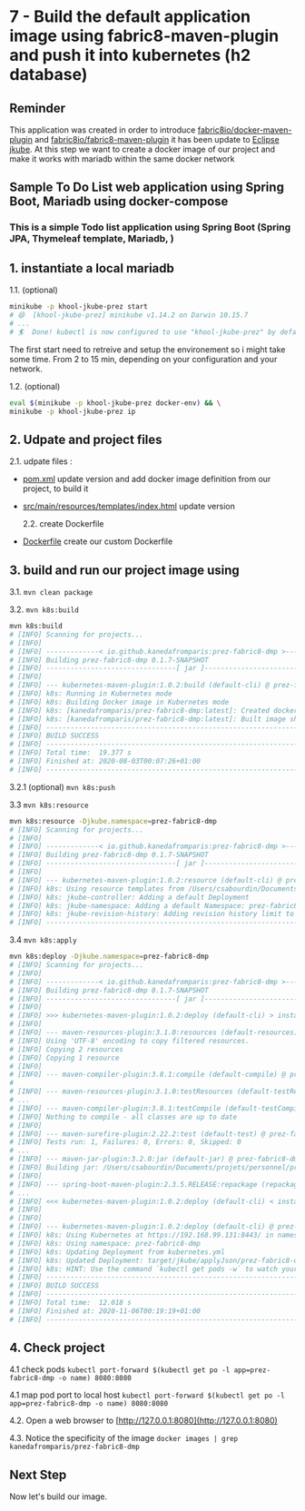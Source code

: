 # 7 - Build the default application image using fabric8-maven-plugin and push it into kubernetes (h2 database)

## Reminder

This application was created in order to introduce [fabric8io/docker-maven-plugin](https://dmp.fabric8.io/) and [fabric8io/fabric8-maven-plugin](http://maven.fabric8.io/) it has been update to [Eclipse jkube](https://www.eclipse.org/jkube/docs/kubernetes-maven-plugin).
At this step we want to create a docker image of our project and make it works with mariadb within the same docker network

## Sample To Do List web application using Spring Boot, Mariadb using docker-compose

### This is a simple Todo list application using Spring Boot (Spring JPA, Thymeleaf template, Mariadb, )

## 1. instantiate a local mariadb

  1.1. (optional)

```bash
minikube -p khool-jkube-prez start
# 😄  [khool-jkube-prez] minikube v1.14.2 on Darwin 10.15.7
# ...
# 🏄  Done! kubectl is now configured to use "khool-jkube-prez" by default
```

The first start need to retreive and setup the environement so i might take some time. From 2 to 15 min, depending on your configuration and your network.

  1.2. (optional)

```bash
eval $(minikube -p khool-jkube-prez docker-env) && \
minikube -p khool-jkube-prez ip
```

## 2. Udpate and project files

  2.1. udpate files :

- [pom.xml](pom.xml) update version and add docker image definition from our project, to build it
  
- [src/main/resources/templates/index.html](src/main/resources/templates/index.html) update version

  2.2. create Dockerfile

- [Dockerfile](Dockerfile) create our custom Dockerfile

## 3. build and run our project image using

  3.1. `mvn clean package`
  
  3.2. `mvn k8s:build`

```bash
mvn k8s:build
# [INFO] Scanning for projects...
# [INFO]
# [INFO] -------------< io.github.kanedafromparis:prez-fabric8-dmp >-------------
# [INFO] Building prez-fabric8-dmp 0.1.7-SNAPSHOT
# [INFO] --------------------------------[ jar ]---------------------------------
# [INFO]
# [INFO] --- kubernetes-maven-plugin:1.0.2:build (default-cli) @ prez-fabric8-dmp ---
# [INFO] k8s: Running in Kubernetes mode
# [INFO] k8s: Building Docker image in Kubernetes mode
# [INFO] k8s: [kanedafromparis/prez-fabric8-dmp:latest]: Created docker-build.tar in 3 seconds
# [INFO] k8s: [kanedafromparis/prez-fabric8-dmp:latest]: Built image sha256:b1120
# [INFO] ------------------------------------------------------------------------
# [INFO] BUILD SUCCESS
# [INFO] ------------------------------------------------------------------------
# [INFO] Total time:  19.377 s
# [INFO] Finished at: 2020-08-03T00:07:26+01:00
# [INFO] ------------------------------------------------------------------------
```

  3.2.1 (optional) `mvn k8s:push`

  3.3 `mvn k8s:resource`

```bash
mvn k8s:resource -Djkube.namespace=prez-fabric8-dmp
# [INFO] Scanning for projects...
# [INFO]
# [INFO] -------------< io.github.kanedafromparis:prez-fabric8-dmp >-------------
# [INFO] Building prez-fabric8-dmp 0.1.7-SNAPSHOT
# [INFO] --------------------------------[ jar ]---------------------------------
# [INFO]
# [INFO] --- kubernetes-maven-plugin:1.0.2:resource (default-cli) @ prez-fabric8-dmp ---
# [INFO] k8s: Using resource templates from /Users/csabourdin/Documents/projets/personnel/projets/khool/# khool-jkube/src/main/jkube
# [INFO] k8s: jkube-controller: Adding a default Deployment
# [INFO] k8s: jkube-namespace: Adding a default Namespace: prez-fabric8-dmp
# [INFO] k8s: jkube-revision-history: Adding revision history limit to 2
# [INFO] ------------------------------------------------------------------------
```

  3.4 `mvn k8s:apply`

```bash
mvn k8s:deploy -Djkube.namespace=prez-fabric8-dmp
# [INFO] Scanning for projects...
# [INFO]
# [INFO] -------------< io.github.kanedafromparis:prez-fabric8-dmp >-------------
# [INFO] Building prez-fabric8-dmp 0.1.7-SNAPSHOT
# [INFO] --------------------------------[ jar ]---------------------------------
# [INFO]
# [INFO] >>> kubernetes-maven-plugin:1.0.2:deploy (default-cli) > install @ prez-fabric8-dmp >>>
# [INFO]
# [INFO] --- maven-resources-plugin:3.1.0:resources (default-resources) @ prez-fabric8-dmp ---
# [INFO] Using 'UTF-8' encoding to copy filtered resources.
# [INFO] Copying 2 resources
# [INFO] Copying 1 resource
# [INFO]
# [INFO] --- maven-compiler-plugin:3.8.1:compile (default-compile) @ prez-fabric8-dmp ---
# 
# [INFO] --- maven-resources-plugin:3.1.0:testResources (default-testResources) @ prez-fabric8-dmp ---
# ...
# [INFO] --- maven-compiler-plugin:3.8.1:testCompile (default-testCompile) @ prez-fabric8-dmp ---
# [INFO] Nothing to compile - all classes are up to date
# [INFO]
# [INFO] --- maven-surefire-plugin:2.22.2:test (default-test) @ prez-fabric8-dmp ---
# [INFO] Tests run: 1, Failures: 0, Errors: 0, Skipped: 0
# ...
# [INFO] --- maven-jar-plugin:3.2.0:jar (default-jar) @ prez-fabric8-dmp ---
# [INFO] Building jar: /Users/csabourdin/Documents/projets/personnel/projets/khool/khool-jkube/target/# prez-fabric8-dmp-0.1.7-SNAPSHOT.jar
# [INFO]
# [INFO] --- spring-boot-maven-plugin:2.3.5.RELEASE:repackage (repackage) @ prez-fabric8-dmp ---
# ...
# [INFO] <<< kubernetes-maven-plugin:1.0.2:deploy (default-cli) < install @ prez-fabric8-dmp <<<
# [INFO]
# [INFO]
# [INFO] --- kubernetes-maven-plugin:1.0.2:deploy (default-cli) @ prez-fabric8-dmp ---
# [INFO] k8s: Using Kubernetes at https://192.168.99.131:8443/ in namespace prez-fabric8-dmp with manifest # /Users/csabourdin/Documents/projets/personnel/projets/khool/khool-jkube/target/classes/META-INF/jkube/# kubernetes.yml
# [INFO] k8s: Using namespace: prez-fabric8-dmp
# [INFO] k8s: Updating Deployment from kubernetes.yml
# [INFO] k8s: Updated Deployment: target/jkube/applyJson/prez-fabric8-dmp/deployment-prez-fabric8-dmp-1.# json
# [INFO] k8s: HINT: Use the command `kubectl get pods -w` to watch your pods start up
# [INFO] ------------------------------------------------------------------------
# [INFO] BUILD SUCCESS
# [INFO] ------------------------------------------------------------------------
# [INFO] Total time:  12.018 s
# [INFO] Finished at: 2020-11-06T00:19:19+01:00
# [INFO] ------------------------------------------------------------------------
```

## 4. Check project

   4.1 check pods
   `kubectl port-forward $(kubectl get po -l app=prez-fabric8-dmp -o name) 8080:8080`

   4.1 map pod port to local host
   `kubectl port-forward $(kubectl get po -l app=prez-fabric8-dmp -o name) 8080:8080`

   4.2. Open a web browser to [http://127.0.0.1:8080](http://127.0.0.1:8080)

   4.3. Notice the specificity of the image
   `docker images | grep kanedafromparis/prez-fabric8-dmp`

## Next Step

Now let's build our image.
